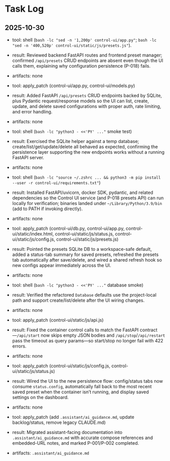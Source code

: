 # Task Log

## 2025-10-30
- tool: shell (`bash -lc "sed -n '1,200p' control-ui/app.py"`; `bash -lc "sed -n '400,520p' control-ui/static/js/presets.js"`).
- result: Reviewed backend FastAPI routes and frontend preset manager; confirmed `/api/presets` CRUD endpoints are absent even though the UI calls them, explaining why configuration persistence (P-018) fails.
- artifacts: none

- tool: apply_patch (control-ui/app.py, control-ui/models.py)
- result: Added FastAPI `/api/presets` CRUD endpoints backed by SQLite, plus Pydantic request/response models so the UI can list, create, update, and delete saved configurations with proper auth, rate limiting, and error handling.
- artifacts: none

- tool: shell (`bash -lc "python3 - <<'PY' ..."` smoke test)
- result: Exercised the SQLite helper against a temp database; create/list/get/update/delete all behaved as expected, confirming the persistence layer supporting the new endpoints works without a running FastAPI server.
- artifacts: none

- tool: shell (`bash -lc "source ~/.zshrc ... && python3 -m pip install --user -r control-ui/requirements.txt"`)
- result: Installed FastAPI/uvicorn, docker SDK, pydantic, and related dependencies so the Control UI service (and P-018 presets API) can run locally for verification; binaries landed under `~/Library/Python/3.9/bin` (add to PATH if invoking directly).
- artifacts: none

- tool: apply_patch (control-ui/db.py, control-ui/app.py, control-ui/static/index.html, control-ui/static/js/status.js, control-ui/static/js/config.js, control-ui/static/js/presets.js)
- result: Pointed the presets SQLite DB to a workspace-safe default, added a status-tab summary for saved presets, refreshed the presets tab automatically after save/delete, and wired a shared refresh hook so new configs appear immediately across the UI.
- artifacts: none

- tool: shell (`bash -lc "python3 - <<'PY' ..."` database smoke)
- result: Verified the refactored `Database` defaults use the project-local path and support create/list/delete after the UI wiring changes.
- artifacts: none

- tool: apply_patch (control-ui/static/js/api.js)
- result: Fixed the container control calls to match the FastAPI contract—`/api/start` now skips empty JSON bodies and `/api/stop`/`/api/restart` pass the timeout as query params—so start/stop no longer fail with 422 errors.
- artifacts: none

- tool: apply_patch (control-ui/static/js/config.js, control-ui/static/js/status.js)
- result: Wired the UI to the new persistence flow: config/status tabs now consume `status.config`, automatically fall back to the most recent saved preset when the container isn’t running, and display saved settings on the dashboard.
- artifacts: none

- tool: apply_patch (add `.assistant/ai_guidance.md`, update backlog/status, remove legacy CLAUDE.md)
- result: Migrated assistant-facing documentation into `.assistant/ai_guidance.md` with accurate compose references and embedded-URL notes, and marked P-001/P-002 completed.
- artifacts: `.assistant/ai_guidance.md`
